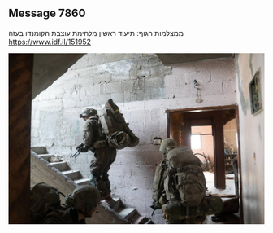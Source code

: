 ## Message 7860

ממצלמות הגוף:
תיעוד ראשון מלחימת עוצבת הקומנדו בעזה
https://www.idf.il/151952

![Photo](7860/7860_photo.jpg)

